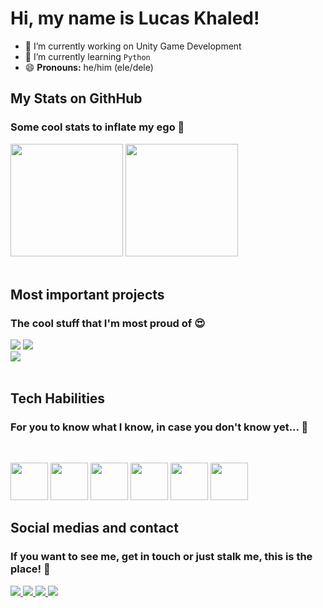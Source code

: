 # Hi, my name is Lucas Khaled!

- 🔭 I’m currently working on Unity Game Development
- 🌱 I’m currently learning `Python`
- 😄 **Pronouns:** he/him (ele/dele)

## My Stats on GithHub
### Some cool stats to inflate my ego 🤭
<div>
  <img height = 180em src="https://github-readme-stats.vercel.app/api?username=lucas-khaled&show_icons=true&theme=radical&include_all_commits=true&count_private=true"/>
  <img height = 180em src="https://github-readme-stats.vercel.app/api/top-langs/?username=lucas-khaled&layout=compact&theme=radical"/>
</div> <br>


## Most important projects
### The cool stuff that I'm most proud of 😍 
<div>
  <img src ="https://github-readme-stats.vercel.app/api/pin/?username=lucas-khaled&repo=Extreme-Snowboarding&theme=synthwave"/>
  <img src ="https://github-readme-stats.vercel.app/api/pin/?username=lucas-khaled&repo=Alien-Arena&theme=synthwave"/>
</div>
<div>
  <img src ="https://github-readme-stats.vercel.app/api/pin/?username=lucas-khaled&repo=Domum&theme=synthwave"/>
</div> <br>

## Tech Habilities
### For you to know what I know, in case you don't know yet... 🤔 
<br><div>
  <img height = 60em width = 60em src = "https://cdn.jsdelivr.net/gh/devicons/devicon/icons/csharp/csharp-original.svg"/>
  <img height = 60em width = 60em src = "https://cdn.jsdelivr.net/gh/devicons/devicon/icons/unity/unity-original.svg"/>
  <img height = 60em width = 60em src = "https://cdn.jsdelivr.net/gh/devicons/devicon/icons/python/python-original.svg"/>
  <img height = 60em width = 60em src = "https://cdn.jsdelivr.net/gh/devicons/devicon/icons/github/github-original.svg"/>
  <img height = 60em width = 60em src = "https://cdn.jsdelivr.net/gh/devicons/devicon/icons/blender/blender-original.svg"/>
  <img height = 60em width = 60em src = "https://cdn.jsdelivr.net/gh/devicons/devicon/icons/photoshop/photoshop-plain.svg"/>
</div>

## Social medias and contact
### If you want to see me, get in touch or just stalk me, this is the place! 📱
<div>
  <a href="www.linkedin.com/in/lucas-khaled-rocha-brugger-b92a00177">
    <img src="https://img.shields.io/badge/LinkedIn-0077B5?style=for-the-badge&logo=linkedin&logoColor=white" target="blank"/>
  </a>
  <a href="https://www.instagram.com/lkbrugger/">
    <img src="https://img.shields.io/badge/Instagram-E4405F?style=for-the-badge&logo=instagram&logoColor=white" target="blank"/>
  </a>
  <a href="khaledbrugger3@gmail.com">
    <img src="https://img.shields.io/badge/Gmail-D14836?style=for-the-badge&logo=gmail&logoColor=white" target="blank"/>
  </a>
  <a href="https://discordapp.com/users/381875735800971285">
    <img src="https://img.shields.io/badge/Discord-7289DA?style=for-the-badge&logo=discord&logoColor=white" target="blank"/>
  </a>
</div>

